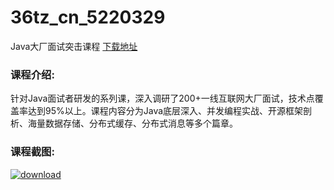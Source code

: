 # 36tz_cn_5220329
Java大厂面试突击课程
[下载地址](http://www.36tz.cn/article/5220329 "下载地址")
### 课程介绍:
针对Java面试者研发的系列课，深入调研了200+一线互联网大厂面试，技术点覆盖率达到95%以上。课程内容分为Java底层深入、并发编程实战、开源框架剖析、海量数据存储、分布式缓存、分布式消息等多个篇章。

### 课程截图:
[![download](http://36tz.cn/muke_img/2021_07_2-14.png "下载地址")](http://www.36tz.cn "下载地址")
